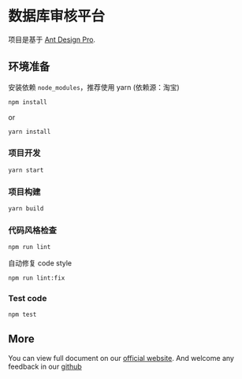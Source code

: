 # 数据库审核平台

项目是基于 [Ant Design Pro](https://pro.ant.design).

## 环境准备

安装依赖 `node_modules`，推荐使用 yarn (依赖源：淘宝)

```bash
npm install
```

or

```bash
yarn install
```

### 项目开发

```bash
yarn start
```

### 项目构建

```bash
yarn build
```

### 代码风格检查

```bash
npm run lint
```

自动修复 code style

```bash
npm run lint:fix
```

### Test code

```bash
npm test
```

## More

You can view full document on our [official website](https://pro.ant.design). And welcome any feedback in our [github](https://github.com/ant-design/ant-design-pro)

